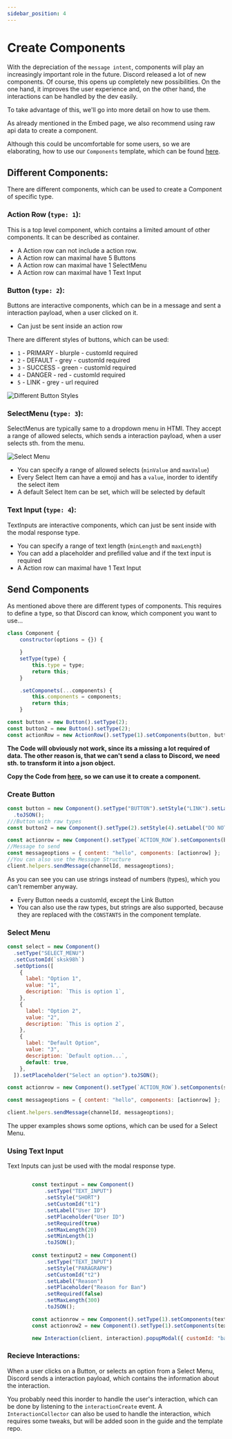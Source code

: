 ```yaml
---
sidebar_position: 4
---
```


# Create Components

With the depreciation of the `message intent`, components will play an increasingly important role in the future.
Discord released a lot of new components. Of course, this opens up completely new possibilities. On the one hand, it
improves the user experience and, on the other hand, the interactions can be handled by the dev easily.

To take advantage of this, we'll go into more detail on how to use them.

As already mentioned in the Embed page, we also recommend using raw api data to create a component.

Although this could be uncomfortable for some users, so we are elaborating, how to use our `Components` template, which
can be found [here](https://github.com/discordeno/discordeno/tree/main/template/nodejs/structures/Component.js).

## Different Components:

There are different components, which can be used to create a Component of specific type.

### Action Row (`type: 1`):

This is a top level component, which contains a limited amount of other components. It can be described as container.

- A Action row can not include a action row.
- A Action row can maximal have 5 Buttons
- A Action row can maximal have 1 SelectMenu
- A Action row can maximal have 1 Text Input

### Button (`type: 2`):

Buttons are interactive components, which can be in a message and sent a interaction payload, when a user clicked on it.

- Can just be sent inside an action row

There are different styles of buttons, which can be used:

- `1` - PRIMARY - blurple - customId required
- `2` - DEFAULT - grey - customId required
- `3` - SUCCESS - green - customId required
- `4` - DANGER - red - customId required
- `5` - LINK - grey - url required

![Different Button Styles](https://discord.com/assets/7bb017ce52cfd6575e21c058feb3883b.png)

### SelectMenu (`type: 3`):

SelectMenus are typically same to a dropdown menu in HTMl. They accept a range of allowed selects, which sends a
interaction payload, when a user selects sth. from the menu.

![Select Menu](https://discord.com/assets/0845178564ed70a6c657d9b40d1de8fc.png)

- You can specify a range of allowed selects (`minValue` and `maxValue`)
- Every Select Item can have a emoji and has a `value`, inorder to identify the select item
- A default Select Item can be set, which will be selected by default

### Text Input (`type: 4`):

TextInputs are interactive components, which can just be sent inside with the modal response type.

- You can specify a range of text length (`minLength` and `maxLength`)
- You can add a placeholder and prefilled value and if the text input is required
- A Action row can maximal have 1 Text Input


## Send Components

As mentioned above there are different types of components. This requires to define a type, so that Discord can know,
which component you want to use...

```js
class Component {
    constructor(options = {}) {

    }
    setType(type) {
        this.type = type;
        return this;
    }

    .setComponets(...components) {
        this.components = components;
        return this;
    }
```

```js
const button = new Button().setType(2);
const button2 = new Button().setType(2);
const actionRow = new ActionRow().setType(1).setComponents(button, button2);
```

**The Code will obviously not work, since its a missing a lot required of data.** **The other reason is, that we can't
send a class to Discord, we need sth. to transform it into a json object.**

**Copy the Code from [here](https://github.com/discordeno/discordeno/tree/main/template/nodejs/structures/Component.js),
so we can use it to create a component.**

### Create Button

```js
const button = new Component().setType("BUTTON").setStyle("LINK").setLabel("Click me!").setUrl("https://google.com")
  .toJSON();
///Button with raw types
const button2 = new Component().setType(2).setStyle(4).setLabel("DO NOT CLICK").setCustomId("12345").toJSON();

const actionrow = new Component().setType(`ACTION_ROW`).setComponents(button, button2).toJSON();
//Message to send
const messageoptions = { content: "hello", components: [actionrow] };
//You can also use the Message Structure
client.helpers.sendMessage(channelId, messageoptions);
```

As you can see you can use strings instead of numbers (types), which you can't remember anyway.

- Every Button needs a customId, except the Link Button
- You can also use the raw types, but strings are also supported, because they are replaced with the `CONSTANTS` in the
  component template.

### Select Menu

```js
const select = new Component()
  .setType("SELECT_MENU")
  .setCustomId(`sksk98h`)
  .setOptions([
    {
      label: "Option 1",
      value: "1",
      description: `This is option 1`,
    },
    {
      label: "Option 2",
      value: "2",
      description: `This is option 2`,
    },
    {
      label: "Default Option",
      value: "3",
      description: `Default option...`,
      default: true,
    },
  ]).setPlaceholder("Select an option").toJSON();

const actionrow = new Component().setType(`ACTION_ROW`).setComponents(select).toJSON();

const messageoptions = { content: "hello", components: [actionrow] };

client.helpers.sendMessage(channelId, messageoptions);
```

The upper examples shows some options, which can be used for a Select Menu.

### Using Text Input

Text Inputs can just be used with the modal response type.
```js

        const textinput = new Component()
            .setType("TEXT_INPUT")
            .setStyle("SHORT")
            .setCustomId("t1")
            .setLabel("User ID")
            .setPlaceholder("User ID")
            .setRequired(true)
            .setMaxLength(20)
            .setMinLength(1)
            .toJSON();
            
        const textinput2 = new Component()
            .setType("TEXT_INPUT")
            .setStyle("PARAGRAPH")
            .setCustomId("t2")
            .setLabel("Reason")
            .setPlaceholder("Reason for Ban")
            .setRequired(false)
            .setMaxLength(300)
            .toJSON();

        const actionrow = new Component().setType(1).setComponents(textinput).toJSON();
        const actionrow2 = new Component().setType(1).setComponents(textinput2).toJSON();

        new Interaction(client, interaction).popupModal({ customId: "ban_modal", title: "Ban User", components: [actionrow, actionrow2] })
```


### Recieve Interactions:

When a user clicks on a Button, or selects an option from a Select Menu, Discord sends a interaction payload, which
contains the information about the interaction.

You probably need this inorder to handle the user's interaction, which can be done by listening to the
`interactionCreate` event. A `InteractionCollector` can also be used to handle the interaction, which requires some
tweaks, but will be added soon in the guide and the template repo.
